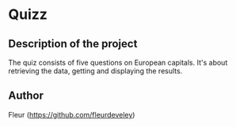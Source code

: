 # Quizz

## Description of the project
  The quiz consists of five questions on European capitals.
  It's about retrieving the data, getting and displaying the results.

## Author 
Fleur (https://github.com/fleurdeveley)
